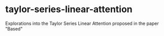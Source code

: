 # taylor-series-linear-attention
Explorations into the Taylor Series Linear Attention proposed in the paper "Based"
